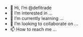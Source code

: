 - 👋 Hi, I’m @defitrade
- 👀 I’m interested in ...
- 🌱 I’m currently learning ...
- 💞️ I’m looking to collaborate on ...
- 📫 How to reach me ...

<!---
defitrade/defitrade is a ✨ special ✨ repository because its `README.md` (this file) appears on your GitHub profile.
You can click the Preview link to take a look at your changes.
--->

